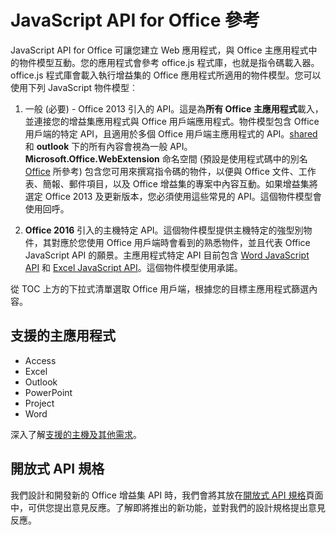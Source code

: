 
# JavaScript API for Office 參考

JavaScript API for Office 可讓您建立 Web 應用程式，與 Office 主應用程式中的物件模型互動。您的應用程式會參考 office.js 程式庫，也就是指令碼載入器。office.js 程式庫會載入執行增益集的 Office 應用程式所適用的物件模型。您可以使用下列 JavaScript 物件模型︰


1. 一般 (必要) - Office 2013 引入的 API。這是為**所有 Office 主應用程式**載入，並連接您的增益集應用程式與 Office 用戶端應用程式。物件模型包含 Office 用戶端的特定 API，且適用於多個 Office 用戶端主應用程式的 API。[shared](../reference/shared/shared-api.md) 和 **outlook** 下的所有內容會視為一般 API。**Microsoft.Office.WebExtension** 命名空間 (預設是使用程式碼中的別名 [Office](../reference/shared/office.md) 所參考) 包含您可用來撰寫指令碼的物件，以便與 Office 文件、工作表、簡報、郵件項目，以及 Office 增益集的專案中內容互動。如果增益集將選定 Office 2013 及更新版本，您必須使用這些常見的 API。這個物件模型會使用回呼。

1. **Office 2016** 引入的主機特定 API。這個物件模型提供主機特定的強型別物件，其對應於您使用 Office 用戶端時會看到的熟悉物件，並且代表 Office JavaScript API 的願景。主應用程式特定 API 目前包含 [Word JavaScript API](../reference/word/word-add-ins-reference-overview.md) 和 [Excel JavaScript API](../reference/excel/application.md)。這個物件模型使用承諾。

從 TOC 上方的下拉式清單選取 Office 用戶端，根據您的目標主應用程式篩選內容。

## 支援的主應用程式
* Access
* Excel
* Outlook
* PowerPoint
* Project
* Word

深入了解[支援的主機及其他需求](../docs/overview/requirements-for-running-office-add-ins.md)。

## 開放式 API 規格

我們設計和開發新的 Office 增益集 API 時，我們會將其放在[開放式 API 規格](openspec.md)頁面中，可供您提出意見反應。了解即將推出的新功能，並對我們的設計規格提出意見反應。

